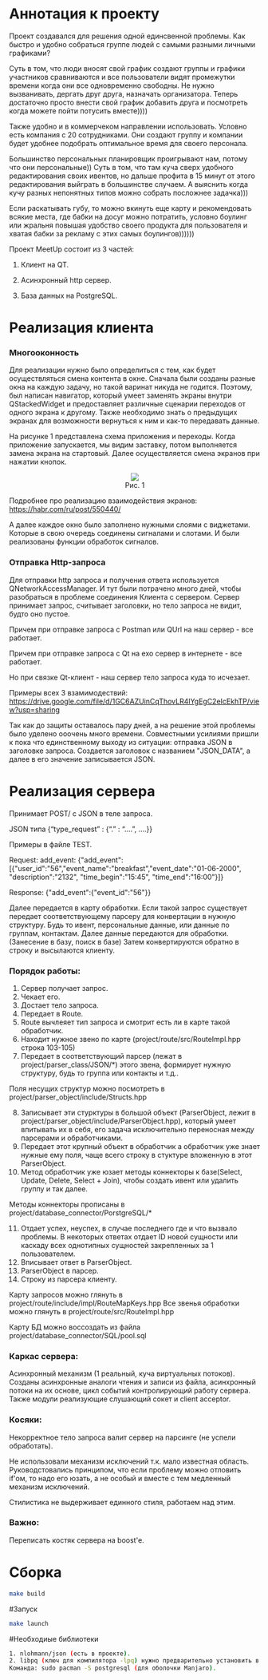# Аннотация к проекту

Проект создавался для решения одной единсвенной проблемы. Как быстро и удобно собраться группе
людей с самыми разными личными графиками?

Суть в том, что люди вносят свой график создают группы и графики участников сравниваются 
и все пользователи видят промежутки времени когда они все одновременно свободны. Не нужно вызванивать, дергать друг друга, назначать организатора.
Теперь достаточно просто внести свой график добавить друга и посмотреть когда можете пойти потусить вместе))))

Также удобно и в коммерчеком направлении использовать. Условно есть компания с 20 сотрудниками. 
Они создают группу и компании будет удобнее подобрать  оптимальное время для своего персонала.

Большинство персональных планировщик проигрывают нам, потому что они персональные)) Суть в том, что там
куча сверх удобного редактирования своих ивентов, но дальше профита в 15 минут от этого редактирования выйграть в большинстве случаем.
А выяснить когда кучу разных непонятных типов можно собрать посложнее задачка)))

Если раскатывать губу, то можно вкинуть еще карту и рекомендовать всякие места, где бабки на досуг можно потратить, условно боулинг или жральня
повышая удобство своего продукта для пользователя и хватая бабки за рекламу с этих самых боулингов))))))

Проект MeetUp состоит из 3 частей:

1. Клиент на QT.

2. Асинхронный http сервер.

3. База данных на PostgreSQL.


# Реализация клиента

### Многооконность

Для реализации нужно было определиться с тем, как будет осуществляться смена контента в окне. Сначала были созданы  разные окна на каждую задачу, но такой варинат никуда не годится.
Поэтому, был написан навигатор, который умеет заменять экраны внутри QStackedWidget и предоставляет различные сценарии переходов от одного экрана к другому. Также необходимо знать о предыдущих экранах для возможности вернуться к ним и как-то передавать данные.

На рисунке 1 представлена схема приложения и переходы. Когда приложение запускается, мы видим заставку, потом выполняется замена экрана на стартовый. Далее осуществляется смена экранов при нажатии кнопок.
<p align="center">
  <img src="https://sun9-28.userapi.com/impg/WanJ2WfjRoESrmF5WW_NbpLI0Ewv5h7cYTiAIw/OljQnaamNaE.jpg?size=576x407&quality=96&sign=259b17d33fcac51f2a4e3f9b19c94657&type=album" />
</br>
Рис. 1
</p>

Подробнее про реализацию взаимодействия экранов: https://habr.com/ru/post/550440/

А далее каждое окно было заполнено нужными слоями с виджетами. Которые в свою очередь соединены сигналами и слотами. И были реализованы функции обработок сигналов.

### Отправка Http-запроса

Для отправки http запроса и получения ответа используется QNetworkAccessManager. 
И тут были потрачено много дней, чтобы разобраться в проблеме соединения Клиента с сервером.
Сервер принимает запрос, считывает заголовки, но тело запроса не видит, будто оно пустое.

Причем при отправке запроса с Postman или QUrl на наш сервер - все работает.

Причем при отправке  запроса с Qt на ехо сервер в интернете - все работает.

Но при связке Qt-клиент  -  наш сервер тело запроса куда то исчезает.

Примеры всех 3 взамимодествий: https://drive.google.com/file/d/1GC6AZUinCqThovLR4lYgEgC2eIcEkhTP/view?usp=sharing

Так как до защиты оставалось пару дней, а на решение этой проблемы было уделено ооочень много времени. Совместными усилиями пришли к пока что единственному выходу из ситуации: отправка JSON в заголовке запроса.
Создается заголовок с названием "JSON_DATA", а далее в его значение записывается JSON.






# Реализация сервера
Принимает POST/ с JSON в теле запроса.

JSON типа {“type_request” : {“.” : “....”, ....}}

Примеры в файле TEST.

Request: add_event: {"add_event":[{"user_id":"56","event_name":"breakfast","event_date":"01-06-2000", "description":"2132", "time_begin":"15:45", "time_end":"16:00"}]}

Response: {"add_event":{"event_id":"56"}}

Далее передается в карту обработки. Если такой запрос существует передает соответствующему парсеру
для конвертации в нужную структуру. Будь то ивент, персональные данные, или данные по группам, контактам.
Далее данные передаются для обработки. (Занесение в базу, поиск в базе)
Затем конвертируются обратно в строку и высылаются клиенту.


### Порядок работы:
1. Сервер получает запрос. 
2. Чекает его.
3. Достает тело запроса.
4. Передает в Route.
5. Route вычлеяет тип запроса и смотрит есть ли в карте такой обработчик.
6. Находит нужное звено по карте (project/route/src/RouteImpl.hpp строка 103-105)
7. Передает в соответствующий парсер (лежат в project/parser_class/JSON/*) этого звена, формирует нужную структуру, будь то группа или контакты и т.д..

Поля несущих структур можно посмотреть в project/parser_object/include/Structs.hpp

8. Записывает эти стурктуры в большой объект (ParserObject, лежит в project/parser_object/include/ParserObject.hpp), который умеет впитывать их в себя, его задача исключительно переносная между парсерами и обработчиками.
9. Передает этот крупный объект в обработчик а обработчик уже знает нужные ему поля, чаще всего строку в стуктуре вложенную в этот ParserObject.
10. Метод обработчик уже юзает методы коннекторы к базе(Select, Update, Delete, Select + Join), чтобы создать ивент или удалить группу и так далее.
   
Методы коннекторы прописаны в project/database_connector/PorstgreSQL/*

11. Отдает успех, неуспех, в случае последнего где и что вызвало проблемы. В некоторых ответах отдает ID
новой сущности или каскаду всех однотипных сущностей закрепленных за 1 пользователем.
12. Вписывает ответ в ParserObject.
13. ParserObject в парсер.
14. Строку из парсера клиенту.

Карту запросов можно глянуть в project/route/include/impl/RouteMapKeys.hpp
Все звенья обработки можно глянуть в project/route/src/RouteImpl.hpp

Карту БД можно воссоздать из файла project/database_connector/SQL/pool.sql

### Каркас сервера:

Асинхронный механизм (1 реальный, куча виртуальных потоков). 
Созданы асинхронные аналоги чтения и записи из файла, асинхронный потоки на их основе,
цикл событий контролирующий работу сервера. Также модули реализующие слушающий сокет и client acceptor.

### Косяки:

Некорректное тело запроса валит сервер на парсинге (не успели обработать).

Не использовали механизм исключений т.к. мало известная область. Руководстовались принципом, 
что если проблему можно отловить if'ом, то надо его юзать, а не
особый и вместе с тем медленный механизм исключений.

Стилистика не выдерживает единного стиля, работаем над этим.

### Важно:

Переписать костяк сервера на boost'e. 

# Сборка
```bash
make build
```

#Запуск
```bash
make launch
```

#Необходиые библиотеки
```bash
1. nlohmann/json (есть в проекте).
2. libpq (ключ для компилятора -lpq) нужно предварительно установить в системе.
Команда: sudo pacman -S postgresql (для оболочки Manjaro).
```
